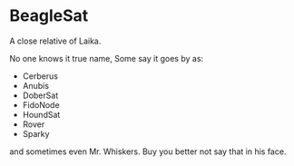 # BeagleSat
A close relative of Laika.


No one knows it true name, Some say it goes by as:

* Cerberus
* Anubis
* DoberSat
* FidoNode
* HoundSat
* Rover
* Sparky

and sometimes even Mr. Whiskers. Buy you better not say that in his face.

